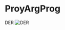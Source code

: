 # ProyArgProg

DER
![DER](https://user-images.githubusercontent.com/100051726/183905977-333be1e7-5f74-469b-af45-956def007cd9.png)
